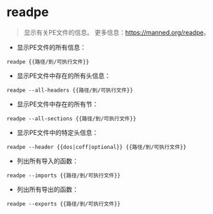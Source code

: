 # readpe

> 显示有关PE文件的信息。
> 更多信息：<https://manned.org/readpe>。

- 显示PE文件的所有信息：

`readpe {{路径/到/可执行文件}}`

- 显示PE文件中存在的所有头信息：

`readpe --all-headers {{路径/到/可执行文件}}`

- 显示PE文件中存在的所有节：

`readpe --all-sections {{路径/到/可执行文件}}`

- 显示PE文件中的特定头信息：

`readpe --header {{dos|coff|optional}} {{路径/到/可执行文件}}`

- 列出所有导入的函数：

`readpe --imports {{路径/到/可执行文件}}`

- 列出所有导出的函数：

`readpe --exports {{路径/到/可执行文件}}`